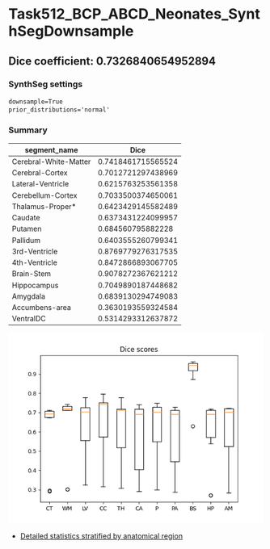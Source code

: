 Task512_BCP_ABCD_Neonates_SynthSegDownsample
=============================================

Dice coefficient: 0.7326840654952894
-----------------

### SynthSeg settings

    downsample=True
    prior_distributions='normal'

### Summary

| segment_name      | Dice |
| ----------- | ----------- |
| Cerebral-White-Matter | 0.7418461715565524
| Cerebral-Cortex | 0.7012721297438969
| Lateral-Ventricle | 0.6215763253561358
| Cerebellum-Cortex | 0.7033500374650061
| Thalamus-Proper* | 0.6423429145582489
| Caudate | 0.6373431224099957
| Putamen | 0.684560795882228
| Pallidum | 0.6403555260799341
| 3rd-Ventricle | 0.8769779276317535
| 4th-Ventricle | 0.8472866893067705
| Brain-Stem | 0.9078272367621212
| Hippocampus | 0.7049890187448682
| Amygdala | 0.6839130294749083
| Accumbens-area | 0.3630193559324584
| VentralDC | 0.5314293312637872 |

![Dice scores box plot](dice_scores.png "Dice scores")

* [Detailed statistics stratified by anatomical region](means.csv)
